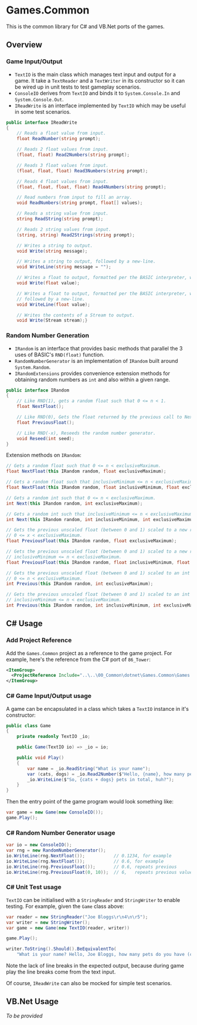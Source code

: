 # Games.Common

This is the common library for C# and VB.Net ports of the games.

## Overview

### Game Input/Output

* `TextIO` is the main class which manages text input and output for a game. It take a `TextReader` and a `TextWriter` in
its constructor so it can be wired up in unit tests to test gameplay scenarios.
* `ConsoleIO` derives from `TextIO` and binds it to `System.Console.In` and `System.Console.Out`.
* `IReadWrite` is an interface implemented by `TextIO` which may be useful in some test scenarios.

```csharp
public interface IReadWrite
{
    // Reads a float value from input.
    float ReadNumber(string prompt);

    // Reads 2 float values from input.
    (float, float) Read2Numbers(string prompt);

    // Reads 3 float values from input.
    (float, float, float) Read3Numbers(string prompt);

    // Reads 4 float values from input.
    (float, float, float, float) Read4Numbers(string prompt);

    // Read numbers from input to fill an array.
    void ReadNumbers(string prompt, float[] values);

    // Reads a string value from input.
    string ReadString(string prompt);

    // Reads 2 string values from input.
    (string, string) Read2Strings(string prompt);

    // Writes a string to output.
    void Write(string message);

    // Writes a string to output, followed by a new-line.
    void WriteLine(string message = "");

    // Writes a float to output, formatted per the BASIC interpreter, with leading and trailing spaces.
    void Write(float value);

    // Writes a float to output, formatted per the BASIC interpreter, with leading and trailing spaces,
    // followed by a new-line.
    void WriteLine(float value);

    // Writes the contents of a Stream to output.
    void Write(Stream stream);}
```

### Random Number Generation

* `IRandom` is an interface that provides basic methods that parallel the 3 uses of BASIC's `RND(float)` function.
* `RandomNumberGenerator` is an implementation of `IRandom` built around `System.Random`.
* `IRandomExtensions` provides convenience extension methods for obtaining random numbers as `int` and also within a
  given range.

```csharp
public interface IRandom
{
    // Like RND(1), gets a random float such that 0 <= n < 1.
    float NextFloat();

    // Like RND(0), Gets the float returned by the previous call to NextFloat.
    float PreviousFloat();

    // Like RND(-x), Reseeds the random number generator.
    void Reseed(int seed);
}
```

Extension methods on `IRandom`:

```csharp
// Gets a random float such that 0 <= n < exclusiveMaximum.
float NextFloat(this IRandom random, float exclusiveMaximum);

// Gets a random float such that inclusiveMinimum <= n < exclusiveMaximum.
float NextFloat(this IRandom random, float inclusiveMinimum, float exclusiveMaximum);

// Gets a random int such that 0 <= n < exclusiveMaximum.
int Next(this IRandom random, int exclusiveMaximum);

// Gets a random int such that inclusiveMinimum <= n < exclusiveMaximum.
int Next(this IRandom random, int inclusiveMinimum, int exclusiveMaximum);

// Gets the previous unscaled float (between 0 and 1) scaled to a new range:
// 0 <= x < exclusiveMaximum.
float PreviousFloat(this IRandom random, float exclusiveMaximum);

// Gets the previous unscaled float (between 0 and 1) scaled to a new range:
// inclusiveMinimum <= n < exclusiveMaximum.
float PreviousFloat(this IRandom random, float inclusiveMinimum, float exclusiveMaximum);

// Gets the previous unscaled float (between 0 and 1) scaled to an int in a new range:
// 0 <= n < exclusiveMaximum.
int Previous(this IRandom random, int exclusiveMaximum);

// Gets the previous unscaled float (between 0 and 1) scaled to an int in a new range:
// inclusiveMinimum <= n < exclusiveMaximum.
int Previous(this IRandom random, int inclusiveMinimum, int exclusiveMaximum);
```

## C\# Usage

### Add Project Reference

Add the `Games.Common` project as a reference to the game project. For example, here's the reference from the C\# port
of `86_Tower`:

```xml
<ItemGroup>
  <ProjectReference Include="..\..\00_Common\dotnet\Games.Common\Games.Common.csproj" />
</ItemGroup>
```

### C# Game Input/Output usage

A game can be encapsulated in a class which takes a `TextIO` instance in it's constructor:

```csharp
public class Game
{
    private readonly TextIO _io;

    public Game(TextIO io) => _io = io;

    public void Play()
    {
        var name = _io.ReadString("What is your name");
        var (cats, dogs) = _io.Read2Number($"Hello, {name}, how many pets do you have (cats, dogs)");
        _io.WriteLine($"So, {cats + dogs} pets in total, huh?");
    }
}
```

Then the entry point of the game program would look something like:

```csharp
var game = new Game(new ConsoleIO());
game.Play();
```

### C# Random Number Generator usage

```csharp
var io = new ConsoleIO();
var rng = new RandomNumberGenerator();
io.WriteLine(rng.NextFloat());           // 0.1234, for example
io.WriteLine(rng.NextFloat());           // 0.6, for example
io.WriteLine(rng.PreviousFloat());       // 0.6, repeats previous
io.WriteLine(rng.PreviousFloat(0, 10));  // 6,   repeats previous value, but scaled to new range
```

### C# Unit Test usage

`TextIO` can be initialised with a `StringReader` and `StringWriter` to enable testing. For example, given the `Game`
class above:

```csharp
var reader = new StringReader("Joe Bloggs\r\n4\n\r5");
var writer = new StringWriter();
var game = new Game(new TextIO(reader, writer))

game.Play();

writer.ToString().Should().BeEquivalentTo(
    "What is your name? Hello, Joe Bloggs, how many pets do you have (cats, dogs)? ?? So, 9 pets in total, huh?");
```

Note the lack of line breaks in the expected output, because during game play the line breaks come from the text input.

Of course, `IReadWrite` can also be mocked for simple test scenarios.

## VB.Net Usage

*To be provided*
